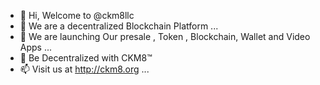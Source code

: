 - 👋 Hi, Welcome  to @ckm8llc
- 👀 We are a decentralized Blockchain Platform ...
- 🌱 We are launching Our presale , Token , Blockchain, Wallet and Video Apps ...
- 💞️ Be Decentralized with CKM8™
- 📫 Visit us at http://ckm8.org ...

<!---
ckm8llc/ckm8llc is a ✨ special ✨ repository because its `README.md` (this file) appears on your GitHub profile.
You can click the Preview link to take a look at your changes.
--->
